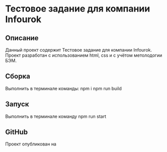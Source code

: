 # Тестовое задание для компании Infourok
## Описание
Данный проект содержит  Тестовое задание для компании Infourok. Проект разработан с использованием html, css и с учётом метолодогии БЭМ.

## Сборка
Выполнить в терминале команды:
npm i
npm run build

## Запуск
Выполнить в терминале команду npm run start

## GitHub
Проект опубликован на 
